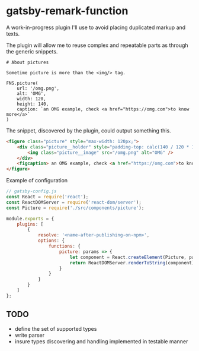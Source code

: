 # gatsby-remark-function

A work-in-progress plugin I'll use to avoid placing duplicated markup and texts.

The plugin will allow me to reuse complex and repeatable parts as through the generic snippets.

```text
# About pictures

Sometime picture is more than the <img/> tag.

FNS.picture(
    url: '/omg.png',
    alt: 'OMG',
    width: 120,
    height: 140,
    caption: `an OMG example, check <a href="https://omg.com">to know more</a>`
)
```

The snippet, discovered by the plugin, could output something this.

```html
<figure class="picture" style="max-width: 120px;">
    <div class="picture__holder" style="padding-top: calc(140 / 120 * 100%);">
        <img class="picture__image" src="/omg.png" alt="OMG" />
    </div>
    <figcaption> an OMG example, check <a href="https://omg.com">to know more</a> </figcaption>
</figure>
```

Example of configuration

```javascript
// gatsby-config.js
const React = require('react');
const ReactDOMServer = require('react-dom/server');
const Picture = require('./src/components/picture');

module.exports = {
    plugins: [
        {
            resolve: '<name-after-publishing-on-npm>',
            options: {
                functions: {
                    picture: params => {
                        let component = React.createElement(Picture, params);
                        return ReactDOMServer.renderToString(component);
                    }
                }
            }
        }
    ]
};
```

## TODO

-   define the set of supported types
-   write parser
-   insure types discovering and handling implemented in testable manner
